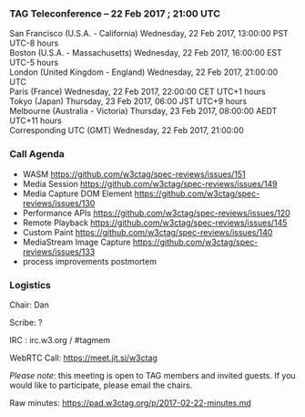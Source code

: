 ### TAG Teleconference – 22 Feb 2017 ; 21:00 UTC

San Francisco (U.S.A. - California)	Wednesday, 22 Feb 2017, 13:00:00	PST	UTC-8 hours  
Boston (U.S.A. - Massachusetts)	Wednesday, 22 Feb 2017, 16:00:00	EST	UTC-5 hours  
London (United Kingdom - England)	Wednesday, 22 Feb 2017, 21:00:00	UTC  
Paris (France)	Wednesday, 22 Feb 2017, 22:00:00	CET	UTC+1 hours  
Tokyo (Japan)	Thursday, 23 Feb 2017, 06:00	JST	UTC+9 hours  
Melbourne (Australia - Victoria)	Thursday, 23 Feb 2017, 08:00:00	AEDT	UTC+11 hours  
Corresponding UTC (GMT)	Wednesday, 22 Feb 2017, 21:00:00	 

### Call Agenda

* WASM https://github.com/w3ctag/spec-reviews/issues/151
* Media Session https://github.com/w3ctag/spec-reviews/issues/149
* Media Capture DOM Element https://github.com/w3ctag/spec-reviews/issues/130
* Performance APIs https://github.com/w3ctag/spec-reviews/issues/120
* Remote Playback https://github.com/w3ctag/spec-reviews/issues/145
* Custom Paint https://github.com/w3ctag/spec-reviews/issues/140
* MediaStream Image Capture https://github.com/w3ctag/spec-reviews/issues/133
* process improvements postmortem

### Logistics

Chair: Dan

Scribe: ?

IRC : irc.w3.org / #tagmem

WebRTC Call: https://meet.jit.si/w3ctag

*Please note*: this meeting is open to TAG members and invited guests. If you would like to participate, please email the chairs.

Raw minutes: https://pad.w3ctag.org/p/2017-02-22-minutes.md
